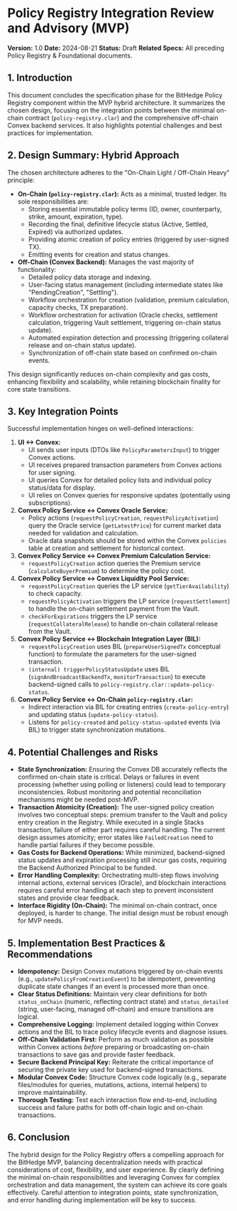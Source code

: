 # Policy Registry Integration Review and Advisory (MVP)

**Version:** 1.0
**Date:** 2024-08-21
**Status:** Draft
**Related Specs:** All preceding Policy Registry & Foundational documents.

## 1. Introduction

This document concludes the specification phase for the BitHedge Policy Registry component within the MVP hybrid architecture. It summarizes the chosen design, focusing on the integration points between the minimal on-chain contract (`policy-registry.clar`) and the comprehensive off-chain Convex backend services. It also highlights potential challenges and best practices for implementation.

## 2. Design Summary: Hybrid Approach

The chosen architecture adheres to the "On-Chain Light / Off-Chain Heavy" principle:

- **On-Chain (`policy-registry.clar`):** Acts as a minimal, trusted ledger. Its sole responsibilities are:
  - Storing essential immutable policy terms (ID, owner, counterparty, strike, amount, expiration, type).
  - Recording the final, definitive lifecycle status (Active, Settled, Expired) via authorized updates.
  - Providing atomic creation of policy entries (triggered by user-signed TX).
  - Emitting events for creation and status changes.
- **Off-Chain (Convex Backend):** Manages the vast majority of functionality:
  - Detailed policy data storage and indexing.
  - User-facing status management (including intermediate states like "PendingCreation", "Settling").
  - Workflow orchestration for creation (validation, premium calculation, capacity checks, TX preparation).
  - Workflow orchestration for activation (Oracle checks, settlement calculation, triggering Vault settlement, triggering on-chain status update).
  - Automated expiration detection and processing (triggering collateral release and on-chain status update).
  - Synchronization of off-chain state based on confirmed on-chain events.

This design significantly reduces on-chain complexity and gas costs, enhancing flexibility and scalability, while retaining blockchain finality for core state transitions.

## 3. Key Integration Points

Successful implementation hinges on well-defined interactions:

1.  **UI <-> Convex:**
    - UI sends user inputs (DTOs like `PolicyParametersInput`) to trigger Convex actions.
    - UI receives prepared transaction parameters from Convex actions for user signing.
    - UI queries Convex for detailed policy lists and individual policy status/data for display.
    - UI relies on Convex queries for responsive updates (potentially using subscriptions).
2.  **Convex Policy Service <-> Convex Oracle Service:**
    - Policy actions (`requestPolicyCreation`, `requestPolicyActivation`) query the Oracle service (`getLatestPrice`) for current market data needed for validation and calculation.
    - Oracle data snapshots should be stored within the Convex `policies` table at creation and settlement for historical context.
3.  **Convex Policy Service <-> Convex Premium Calculation Service:**
    - `requestPolicyCreation` action queries the Premium service (`calculateBuyerPremium`) to determine the policy cost.
4.  **Convex Policy Service <-> Convex Liquidity Pool Service:**
    - `requestPolicyCreation` queries the LP service (`getTierAvailability`) to check capacity.
    - `requestPolicyActivation` triggers the LP service (`requestSettlement`) to handle the on-chain settlement payment from the Vault.
    - `checkForExpirations` triggers the LP service (`requestCollateralRelease`) to handle on-chain collateral release from the Vault.
5.  **Convex Policy Service <-> Blockchain Integration Layer (BIL):**
    - `requestPolicyCreation` uses BIL (`prepareUserSignedTx` conceptual function) to formulate the parameters for the user-signed transaction.
    - `(internal) triggerPolicyStatusUpdate` uses BIL (`signAndBroadcastBackendTx`, `monitorTransaction`) to execute backend-signed calls to `policy-registry.clar::update-policy-status`.
6.  **Convex Policy Service <-> On-Chain `policy-registry.clar`:**
    - Indirect interaction via BIL for creating entries (`create-policy-entry`) and updating status (`update-policy-status`).
    - Listens for `policy-created` and `policy-status-updated` events (via BIL) to trigger state synchronization mutations.

## 4. Potential Challenges and Risks

- **State Synchronization:** Ensuring the Convex DB accurately reflects the confirmed on-chain state is critical. Delays or failures in event processing (whether using polling or listeners) could lead to temporary inconsistencies. Robust monitoring and potential reconciliation mechanisms might be needed post-MVP.
- **Transaction Atomicity (Creation):** The user-signed policy creation involves two conceptual steps: premium transfer to the Vault and policy entry creation in the Registry. While executed in a single Stacks transaction, failure of either part requires careful handling. The current design assumes atomicity; error states like `FailedCreation` need to handle partial failures if they become possible.
- **Gas Costs for Backend Operations:** While minimized, backend-signed status updates and expiration processing still incur gas costs, requiring the Backend Authorized Principal to be funded.
- **Error Handling Complexity:** Orchestrating multi-step flows involving internal actions, external services (Oracle), and blockchain interactions requires careful error handling at each step to prevent inconsistent states and provide clear feedback.
- **Interface Rigidity (On-Chain):** The minimal on-chain contract, once deployed, is harder to change. The initial design must be robust enough for MVP needs.

## 5. Implementation Best Practices & Recommendations

- **Idempotency:** Design Convex mutations triggered by on-chain events (e.g., `updatePolicyFromCreationEvent`) to be idempotent, preventing duplicate state changes if an event is processed more than once.
- **Clear Status Definitions:** Maintain very clear definitions for both `status_onChain` (numeric, reflecting contract state) and `status_detailed` (string, user-facing, managed off-chain) and ensure transitions are logical.
- **Comprehensive Logging:** Implement detailed logging within Convex actions and the BIL to trace policy lifecycle events and diagnose issues.
- **Off-Chain Validation First:** Perform as much validation as possible within Convex actions _before_ preparing or broadcasting on-chain transactions to save gas and provide faster feedback.
- **Secure Backend Principal Key:** Reiterate the critical importance of securing the private key used for backend-signed transactions.
- **Modular Convex Code:** Structure Convex code logically (e.g., separate files/modules for queries, mutations, actions, internal helpers) to improve maintainability.
- **Thorough Testing:** Test each interaction flow end-to-end, including success and failure paths for both off-chain logic and on-chain transactions.

## 6. Conclusion

The hybrid design for the Policy Registry offers a compelling approach for the BitHedge MVP, balancing decentralization needs with practical considerations of cost, flexibility, and user experience. By clearly defining the minimal on-chain responsibilities and leveraging Convex for complex orchestration and data management, the system can achieve its core goals effectively. Careful attention to integration points, state synchronization, and error handling during implementation will be key to success.
